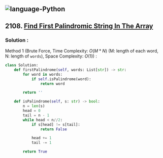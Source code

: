 ![language-Python](https://img.shields.io/badge/%20-Python-ffd43b?style=for-the-badge&logo=PYTHON)
---

## 2108. [Find First Palindromic String In The Array](https://leetcode.com/problems/find-first-palindromic-string-in-the-array)

### Solution :

Method 1 (Brute Force, Time Complexity: $O(M*N)$ (M: length of each word, N: length of `words`), Space Complexity: $O(1)$) :
```python
class Solution:
    def firstPalindrome(self, words: List[str]) -> str:
        for word in words:
            if self.isPalindrome(word):
                return word

        return ''

    def isPalindrome(self, s: str) -> bool:
        n = len(s)
        head = 0
        tail = n - 1
        while head < n//2:
            if s[head] != s[tail]:
                return False

            head += 1
            tail -= 1

        return True
```

